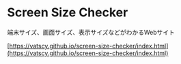 # Screen Size Checker

端末サイズ、画面サイズ、表示サイズなどがわかるWebサイト

[https://vatscy.github.io/screen-size-checker/index.html](https://vatscy.github.io/screen-size-checker/index.html)
